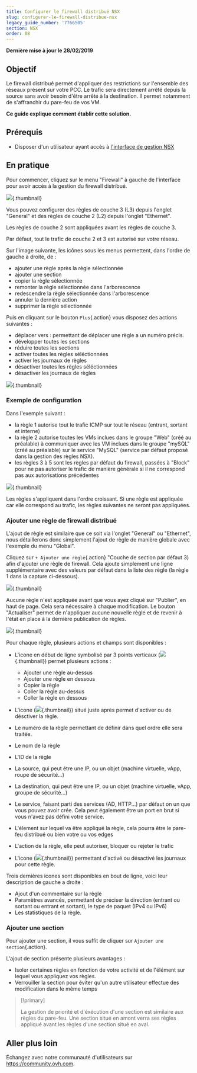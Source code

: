 ```yaml
---
title: Configurer le firewall distribué NSX
slug: configurer-le-firewall-distribue-nsx
legacy_guide_number: '7766505'
section: NSX
order: 08
---
```


**Dernière mise à jour le 28/02/2019**

## Objectif

Le firewall distribué permet d'appliquer des restrictions sur l'ensemble des réseaux présent sur votre PCC. Le trafic sera directement arrêté depuis la source sans avoir besoin d'être arrêté à la destination. Il permet notamment de s'affranchir du pare-feu de vos VM.

**Ce guide explique comment établir cette solution.**

## Prérequis

- Disposer d'un utilisateur ayant accès  à [l'interface de gestion NSX](https://docs.ovh.com/fr/private-cloud/acceder-a-l-interface-de-gestion-nsx/)

## En pratique

Pour commencer, cliquez sur le menu "Firewall" à gauche de l'interface pour avoir accès à la gestion du firewall distribué.

![](images/FirewallMenu.PNG){.thumbnail}

Vous pouvez configurer des règles de couche 3 (L3) depuis l'onglet "General" et des règles de couche 2 (L2) depuis l'onglet "Ethernet".

Les règles de couche 2 sont appliquées avant les règles de couche 3.

Par défaut, tout le trafic de couche 2 et 3 est autorisé sur votre réseau.

Sur l'image suivante, les icônes sous les menus permettent, dans l'ordre de gauche à droite, de :

- ajouter une règle après la règle sélectionnée
- ajouter une section
- copier la règle sélectionnée
- remonter la règle sélectionnée dans l'arborescence
- redescendre la règle sélectionnée dans l'arborescence
- annuler la dernière action
- supprimer la règle sélectionnée

Puis en cliquant sur le bouton `Plus`{.action} vous disposez des actions suivantes : 

- déplacer vers : permettant de déplacer une règle a un numéro précis.
- développer toutes les sections
- réduire toutes les sections
- activer toutes les règles séléctionnées
- activer les journaux de règles
- désactiver toutes les règles séléctionnées
- désactiver les journaux de règles

![](images/Icones.PNG){.thumbnail}

### Exemple de configuration

Dans l'exemple suivant :

- la règle 1 autorise tout le trafic ICMP sur tout le réseau (entrant, sortant et interne)
- la règle 2 autorise toutes les VMs inclues dans le groupe "Web" (créé au préalable) à communiquer avec les VM inclues dans le groupe "mySQL" (créé au préalable) sur le service "MySQL" (service par défaut proposé dans la gestion des règles NSX).
- les règles 3 à 5 sont les règles par défaut du firewall, passées à "Block" pour ne pas autoriser le trafic de manière générale si il ne correspond pas aux autorisations précédentes

![](images/ExampleRules.PNG){.thumbnail}

Les règles s'appliquent dans l'ordre croissant. Si une règle est appliquée car elle correspond au trafic, les règles suivantes ne seront pas appliquées.

### Ajouter une règle de firewall distribué

L'ajout de règle est similaire que ce soit via l'onglet "General" ou "Ethernet", nous détaillerons donc simplement l'ajout de règle de manière globale avec l'exemple du menu "Global".

Cliquez sur `+ Ajouter une règle`{.action} "Couche de section par défaut 3) afin d'ajouter une règle de firewall. Cela ajoute simplement une ligne supplémentaire avec des valeurs par défaut dans la liste des règle (la règle 1 dans la capture ci-dessous).

![](images/AddRule.PNG){.thumbnail}

Aucune règle n'est appliquée avant que vous ayez cliqué sur "Publier", en haut de page. Cela sera nécessaire à chaque modification. Le bouton "Actualiser" permet de n'appliquer aucune nouvelle règle et de revenir à l'état en place à la dernière publication de règles.

![](images/Publish.PNG){.thumbnail}

Pour chaque règle, plusieurs actions et champs sont disponibles : 

- L'icone en début de ligne symbolisé par 3 points verticaux (![](images/pointsVerticaux.png){.thumbnail}) permet plusieurs actions : 
	- Ajouter une règle au-dessus
	- Ajouter une règle en dessous
	- Copier la règle
	- Coller la règle au-dessus
	- Coller la règle en dessous

- L'icone (![](images/iconeEnableDisable.png){.thumbnail}) situé juste après permet d'activer ou de désctiver la règle.
- Le numéro de la règle permettant de définir dans quel ordre elle sera traitée.
- Le nom de la règle
- L'ID de la règle
- La source, qui peut être une IP, ou un objet (machine virtuelle, vApp, roupe de sécurité...)
- La destination, qui peut être une IP, ou un objet (machine virtuelle, vApp, groupe de sécurité...)
- Le service,  faisant parti des services (AD, HTTP...) par défaut on un que vous pouvez avoir crée. Cela peut également être un port en brut si vous n'avez pas défini votre service.
- L'élement sur lequel va être appliqué la règle, cela pourra être le pare-feu distribué ou bien votre ou vos edges
- L'action de la règle, elle peut autoriser, bloquer ou rejeter le trafic
- L'icone (![](images/iconeEnableDisable.png){.thumbnail}) permettant d'activé ou désactivé les journaux pour cette règle.

Trois dernières icones sont disponibles en bout de ligne, voici leur description de gauche a droite : 

- Ajout d'un commentaire sur la règle
- Paramètres avancés, permettant de préciser la direction (entrant ou sortant ou entrant et sortant), le type de paquet (IPv4 ou IPv6)
- Les statistiques de la règle.

### Ajouter une section

Pour ajouter une section, il vous suffit de cliquer sur `Ajouter une section`{.action}.

L'ajout de section présente plusieurs avantages :

- Isoler certaines règles en fonction de votre activité et de l'élément sur lequel vous appliquez vos règles.
- Verrouiller la section pour éviter qu'un autre utilisateur effectue des modification dans le même temps

> [!primary]
>
> La gestion de priorité et d'éxécution d'une section est similaire aux règles du pare-feu.
> Une section situé en amont verra ses règles appliqué avant les règles d'une section situé en aval.

## Aller plus loin

Échangez avec notre communauté d'utilisateurs sur <https://community.ovh.com>.
